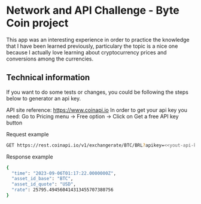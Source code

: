 # Network and API Challenge - Byte Coin project

This app was an interesting experience in order to practice the knowledge that I have been learned previously, particulary the topic is a nice one because I actually love learning about cryptocurrency prices and conversions among the currencies.

## Technical information
If you want to do some tests or changes, you could be following the steps below to generator an api key.

API site reference: https://www.coinapi.io 
In order to get your api key you need: Go to Pricing menu -> Free option -> Click on Get a free API key button

Request example
```bash
GET https://rest.coinapi.io/v1/exchangerate/BTC/BRL?apikey=<<yout-api-key>>
```

Response example
```bash
{
  "time": "2023-09-06T01:17:22.0000000Z",
  "asset_id_base": "BTC",
  "asset_id_quote": "USD",
  "rate": 25795.494560414313455707380756
}
```